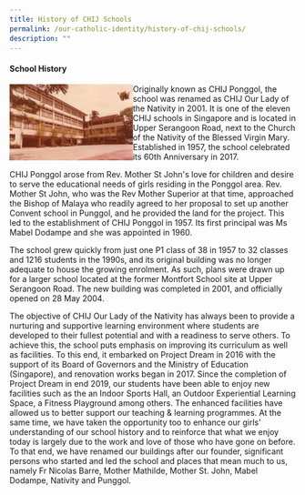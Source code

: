 ```yaml
---
title: History of CHIJ Schools
permalink: /our-catholic-identity/history-of-chij-schools/
description: ""
---
```

<h4><strong>School History</strong></h4>
<img style="width: 43%;" src="/images/history.jpg" align = "left" />
<p>Originally known as CHIJ Ponggol, the school was renamed as CHIJ Our Lady of the Nativity in 2001. It is one of the eleven CHIJ schools in Singapore and is located in Upper Serangoon Road, next to the Church of the Nativity of the Blessed Virgin Mary. Established in 1957, the school celebrated its 60th Anniversary in 2017.</p>
<p>CHIJ Ponggol arose from Rev. Mother St John's love for children and desire to serve the educational needs of girls residing in the Ponggol area. Rev. Mother St John, who was the Rev Mother Superior at that time, approached the Bishop of Malaya who readily agreed to her proposal to set up another Convent school in Punggol, and he provided the land for the project. This led to the establishment of CHIJ Ponggol in 1957. Its first principal was Ms Mabel Dodampe and she was appointed in 1960.</p>
<p>The school grew quickly from just one P1 class of 38 in 1957 to 32 classes and 1216 students in the 1990s, and its original building was no longer adequate to house the growing enrolment. As such, plans were drawn up for a larger school located at the former Montfort School site at Upper Serangoon Road. The new building was completed in 2001, and officially opened on 28 May 2004.</p>
<p>The objective of CHIJ Our Lady of the Nativity has always been to provide a nurturing and supportive learning environment where students are developed to their fullest potential and with a readiness to serve others. To achieve this, the school puts emphasis on improving its curriculum as well as facilities. To this end, it embarked on Project Dream in 2016 with the support of its Board of Governors and the Ministry of Education (Singapore), and renovation works began in 2017.&nbsp;Since the completion of Project Dream in end 2019, our students have been able to enjoy new facilities such as the an Indoor Sports Hall, an Outdoor Experiential Learning Space, a Fitness Playground among others. The enhanced facilities have allowed us to better support our teaching &amp; learning programmes.&nbsp;At the same time, we have taken the opportunity too to enhance our girls&rsquo; understanding of our school history and to reinforce that what we enjoy today is largely due to the work and love of those who have gone on before. To that end, we have renamed our buildings after our founder, significant persons who started and led the school and places that mean much to us, namely Fr Nicolas Barre, Mother Mathilde, Mother St. John, Mabel Dodampe, Nativity and Punggol.</p>